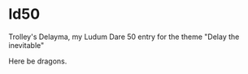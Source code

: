 # ld50
Trolley's Delayma, my Ludum Dare 50 entry for the theme "Delay the inevitable"

Here be dragons.
